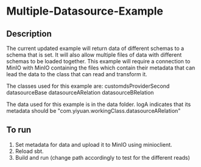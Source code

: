 # Multiple-Datasource-Example

## Description 

The current updated example will return data of different schemas to a schema that is set. It will also allow multiple files of data with different schemas to be loaded together. This example will require a connection to MinIO with MinIO containing the files which contain
their metadata that can lead the data to the class that can read and transform it. 

The classes used for this example are:
customdsProviderSecond
datasourceBase
datasourceARelation
datasourceBRelation

The data used for this example is in the data folder. logA indicates that its metadata should be "com.yiyuan.workingClass.datasourceARelation"

## To run

1. Set metadata for data and upload it to MinIO using minioclient.
2. Reload sbt.
3. Build and run (change path accordingly to test for the different reads)
